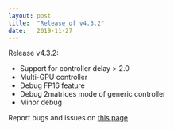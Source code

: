 ```yaml
---
layout: post
title:  "Release of v4.3.2"
date:   2019-11-27
---
```


Release v4.3.2:

* Support for controller delay > 2.0
* Multi-GPU controller
* Debug FP16 feature
* Debug 2matrices mode of generic controller
* Minor debug

Report bugs and issues on [this page](https://github.com/ANR-COMPASS/shesha/issues)
